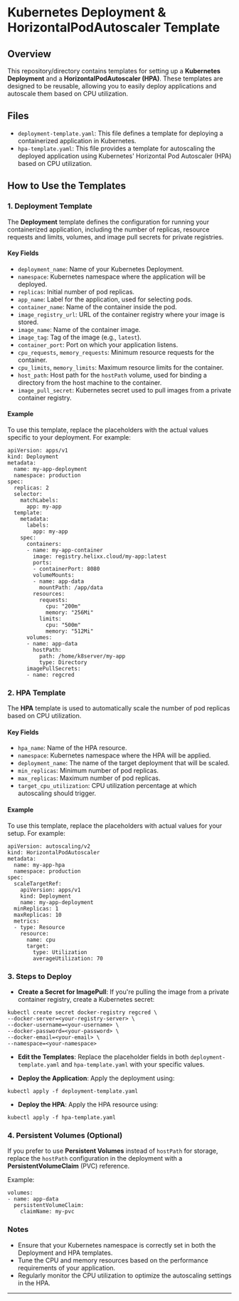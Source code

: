# Kubernetes Deployment & HorizontalPodAutoscaler Template

## Overview

This repository/directory contains templates for setting up a **Kubernetes Deployment** and a **HorizontalPodAutoscaler (HPA)**. These templates are designed to be reusable, allowing you to easily deploy applications and autoscale them based on CPU utilization.

## Files

- `deployment-template.yaml`: This file defines a template for deploying a containerized application in Kubernetes.
- `hpa-template.yaml`: This file provides a template for autoscaling the deployed application using Kubernetes' Horizontal Pod Autoscaler (HPA) based on CPU utilization.

## How to Use the Templates

### 1. Deployment Template

The **Deployment** template defines the configuration for running your containerized application, including the number of replicas, resource requests and limits, volumes, and image pull secrets for private registries.

#### Key Fields

- `deployment_name`: Name of your Kubernetes Deployment.
- `namespace`: Kubernetes namespace where the application will be deployed.
- `replicas`: Initial number of pod replicas.
- `app_name`: Label for the application, used for selecting pods.
- `container_name`: Name of the container inside the pod.
- `image_registry_url`: URL of the container registry where your image is stored.
- `image_name`: Name of the container image.
- `image_tag`: Tag of the image (e.g., `latest`).
- `container_port`: Port on which your application listens.
- `cpu_requests`, `memory_requests`: Minimum resource requests for the container.
- `cpu_limits`, `memory_limits`: Maximum resource limits for the container.
- `host_path`: Host path for the `hostPath` volume, used for binding a directory from the host machine to the container.
- `image_pull_secret`: Kubernetes secret used to pull images from a private container registry.

#### Example

To use this template, replace the placeholders with the actual values specific to your deployment. For example:

```
apiVersion: apps/v1
kind: Deployment
metadata:
  name: my-app-deployment
  namespace: production
spec:
  replicas: 2
  selector:
    matchLabels:
      app: my-app
  template:
    metadata:
      labels:
        app: my-app
    spec:
      containers:
      - name: my-app-container
        image: registry.helixx.cloud/my-app:latest
        ports:
        - containerPort: 8080
        volumeMounts:
        - name: app-data
          mountPath: /app/data
        resources:
          requests:
            cpu: "200m"
            memory: "256Mi"
          limits:
            cpu: "500m"
            memory: "512Mi"
      volumes:
      - name: app-data
        hostPath:
          path: /home/k8server/my-app
          type: Directory
      imagePullSecrets:
      - name: regcred

```

### 2. HPA Template

The **HPA** template is used to automatically scale the number of pod replicas based on CPU utilization.

#### Key Fields

- `hpa_name`: Name of the HPA resource.
- `namespace`: Kubernetes namespace where the HPA will be applied.
- `deployment_name`: The name of the target deployment that will be scaled.
- `min_replicas`: Minimum number of pod replicas.
- `max_replicas`: Maximum number of pod replicas.
- `target_cpu_utilization`: CPU utilization percentage at which autoscaling should trigger.

#### Example

To use this template, replace the placeholders with actual values for your setup. For example:

```
apiVersion: autoscaling/v2
kind: HorizontalPodAutoscaler
metadata:
  name: my-app-hpa
  namespace: production
spec:
  scaleTargetRef:
    apiVersion: apps/v1
    kind: Deployment
    name: my-app-deployment
  minReplicas: 1
  maxReplicas: 10
  metrics:
  - type: Resource
    resource:
      name: cpu
      target:
        type: Utilization
        averageUtilization: 70

```

### 3. Steps to Deploy

- **Create a Secret for ImagePull**: If you're pulling the image from a private container registry, create a Kubernetes secret:

```
kubectl create secret docker-registry regcred \
--docker-server=<your-registry-server> \
--docker-username=<your-username> \
--docker-password=<your-password> \
--docker-email=<your-email> \
--namespace=<your-namespace>

```

- **Edit the Templates**: Replace the placeholder fields in both `deployment-template.yaml` and `hpa-template.yaml` with your specific values.
    
- **Deploy the Application**: Apply the deployment using:
    

```
kubectl apply -f deployment-template.yaml
```

- **Deploy the HPA**: Apply the HPA resource using:

```
kubectl apply -f hpa-template.yaml

```

### 4. Persistent Volumes (Optional)

If you prefer to use **Persistent Volumes** instead of `hostPath` for storage, replace the `hostPath` configuration in the deployment with a **PersistentVolumeClaim** (PVC) reference.

Example:

```
volumes:
- name: app-data
  persistentVolumeClaim:
    claimName: my-pvc

```

### Notes

- Ensure that your Kubernetes namespace is correctly set in both the Deployment and HPA templates.
- Tune the CPU and memory resources based on the performance requirements of your application.
- Regularly monitor the CPU utilization to optimize the autoscaling settings in the HPA.

* * *
